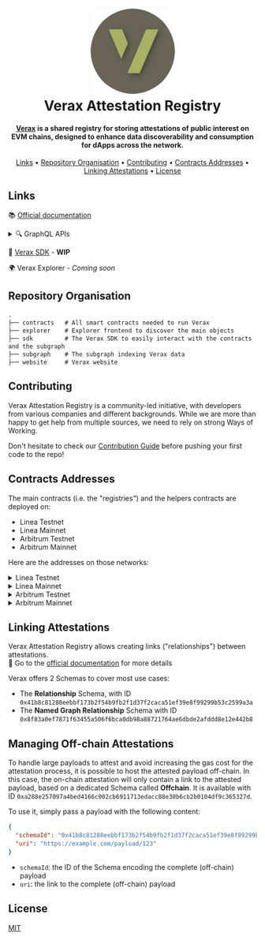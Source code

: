 <h1 align="center">
  <br>
  <a href="https://docs.ver.ax/"><img src="https://raw.githubusercontent.com/Consensys/linea-attestation-registry/dev/doc/verax-logo-circle.png" alt="Verax"></a>
  <br>
  Verax Attestation Registry
  <br>
</h1>

<h4 align="center"><a href="https://docs.ver.ax/">Verax</a> is a shared registry for storing attestations of
public interest on EVM
chains, designed to enhance data discoverability and consumption for dApps across
the network.</h4>

<p align="center">
  <a href="#links">Links</a> •
  <a href="#repository-organisation">Repository Organisation</a> •
  <a href="#contributing">Contributing</a> •
  <a href="#contracts-addresses">Contracts Addresses</a> •
  <a href="#linking-attestations">Linking Attestations</a> •
  <a href="#license">License</a>
</p>

## Links

📚 [Official documentation](https://docs.ver.ax/)

<details>
  <summary>🔍 GraphQL APIs</summary>
  
- [Linea Testnet](https://graph-query.goerli.linea.build/subgraphs/name/Consensys/linea-attestation-registry/graphql)
- [Linea Mainnet](https://graph-query.linea.build/subgraphs/name/Consensys/linea-attestation-registry/graphql)
- [Arbitrum Goerli](https://api.thegraph.com/subgraphs/name/cliqueofficial/verax-arbitrum-goerli)
- [Arbitrum Mainnet](https://api.thegraph.com/subgraphs/name/cliqueofficial/verax-arbitrum)
  
</details>
  
🧱 [Verax SDK](https://www.npmjs.com/package/@verax-attestation-registry/verax-sdk) - **WIP**  
  
🌍 Verax Explorer - _Coming soon_

## Repository Organisation

```
.
├── contracts   # All smart contracts needed to run Verax
├── explorer    # Explorer frontend to discover the main objects
├── sdk         # The Verax SDK to easily interact with the contracts and the subgraph
├── subgraph    # The subgraph indexing Verax data
├── website     # Verax website
```

## Contributing

Verax Attestation Registry is a community-led initiative, with developers from various companies and different
backgrounds. While we are more than happy to get help from multiple sources, we need to rely on strong Ways of Working.

Don't hesitate to check our [Contribution Guide](./CONTRIBUTING.md) before pushing your first code to the repo!

## Contracts Addresses

The main contracts (i.e. the "registries") and the helpers contracts are deployed on:

- Linea Testnet
- Linea Mainnet
- Arbitrum Testnet
- Arbitrum Mainnet

Here are the addresses on those networks:

<details>
  <summary>Linea Testnet</summary>

- Router =
  [0x736c78b2f2cBf4F921E8551b2acB6A5Edc9177D5](https://goerli.lineascan.build/address/0x736c78b2f2cBf4F921E8551b2acB6A5Edc9177D5)
- AttestationRegistry =
  [0xC765F28096F6121C2F2b82D35A4346280164428b](https://goerli.lineascan.build/address/0xC765F28096F6121C2F2b82D35A4346280164428b)
- ModuleRegistry =
  [0x1a20b2CFA134686306436D2c9f778D7eC6c43A43](https://goerli.lineascan.build/address/0x1a20b2CFA134686306436D2c9f778D7eC6c43A43)
- PortalRegistry =
  [0x506f88a5Ca8D5F001f2909b029738A40042e42a6](https://goerli.lineascan.build/address/0x506f88a5Ca8D5F001f2909b029738A40042e42a6)
- SchemaRegistry =
  [0xB2c4Da1f8F08A0CA25862509E5431289BE2b598B](https://goerli.lineascan.build/address/0xB2c4Da1f8F08A0CA25862509E5431289BE2b598B)
- AttestationReader =
  [0x65c8294C7aF0f0bDDe51eF92AF850613bb629fc6](https://goerli.lineascan.build/address/0x65c8294C7aF0f0bDDe51eF92AF850613bb629fc6)

</details>

<details>
  <summary>Linea Mainnet</summary>

- Router =
  [0x4d3a380A03f3a18A5dC44b01119839D8674a552E](https://lineascan.build/address/0x4d3a380A03f3a18A5dC44b01119839D8674a552E)
- AttestationRegistry =
  [0x3de3893aa4Cdea029e84e75223a152FD08315138](https://lineascan.build/address/0x3de3893aa4Cdea029e84e75223a152FD08315138)
- ModuleRegistry =
  [0xf851513A732996F22542226341748f3C9978438f](https://lineascan.build/address/0xf851513A732996F22542226341748f3C9978438f)
- PortalRegistry =
  [0xd5d61e4ECDf6d46A63BfdC262af92544DFc19083](https://lineascan.build/address/0xd5d61e4ECDf6d46A63BfdC262af92544DFc19083)
- SchemaRegistry =
  [0x0f95dCec4c7a93F2637eb13b655F2223ea036B59](https://lineascan.build/address/0x0f95dCec4c7a93F2637eb13b655F2223ea036B59)
- AttestationReader =
  [0x40871e247CF6b8fd8794c9c56bB5c2b8a4FA3B6c](https://lineascan.build/address/0x40871e247CF6b8fd8794c9c56bB5c2b8a4FA3B6c)

</details>

<details>
  <summary>Arbitrum Testnet</summary>

- Router =
  [0x746390cB11913d8F93BDF8a974cFEC724039B3Cc](https://goerli.arbiscan.io/address/0x746390cB11913d8F93BDF8a974cFEC724039B3Cc)
- AttestationRegistry =
  [0xCD839595FdA5A8111d5E03D42d9D9af60ee67B66](https://goerli.arbiscan.io/address/0xCD839595FdA5A8111d5E03D42d9D9af60ee67B66)
- ModuleRegistry =
  [0x58EE79284bE65b217Db408A0991314f9Ae84348A](https://goerli.arbiscan.io/address/0x58EE79284bE65b217Db408A0991314f9Ae84348A)
- PortalRegistry =
  [0x7d6a914C1e33C141CB4a5e0095c1075E5649aFB2](https://goerli.arbiscan.io/address/0x7d6a914C1e33C141CB4a5e0095c1075E5649aFB2)
- SchemaRegistry =
  [0x129043e80e0B4C7da61a622df0912c31D3414AA7](https://goerli.arbiscan.io/address/0x129043e80e0B4C7da61a622df0912c31D3414AA7)
- AttestationReader =
  [0x055E7d488eCACf9f1B0B42659c331C037505D4a1](https://goerli.arbiscan.io/address/0x055E7d488eCACf9f1B0B42659c331C037505D4a1)

</details>

<details>
  <summary>Arbitrum Mainnet</summary>

- Router =
  [0xa77196867bB03D04786EF636cDdD82f37A1248a9](https://arbiscan.io/address/0xa77196867bB03D04786EF636cDdD82f37A1248a9)
- AttestationRegistry =
  [0x335E9719e8eFE2a19A92E07BC4836160fC31cd7C](https://arbiscan.io/address/0x335E9719e8eFE2a19A92E07BC4836160fC31cd7C)
- ModuleRegistry =
  [0x3acF4daAB6cbc01546Dd4a96c9665B398d48A4ba](https://arbiscan.io/address/0x3acF4daAB6cbc01546Dd4a96c9665B398d48A4ba)
- PortalRegistry =
  [0x4042D0A54f997EE3a1b0F51e4813654199BFd8bD](https://arbiscan.io/address/0x4042D0A54f997EE3a1b0F51e4813654199BFd8bD)
- SchemaRegistry =
  [0xE96072F46EA0e42e538762dDc0aFa4ED8AE6Ec27](https://arbiscan.io/address/0xE96072F46EA0e42e538762dDc0aFa4ED8AE6Ec27)
- AttestationReader =
  [0x324C060A26444c3fB9B93e03d31e8cfF4b1715C1](https://arbiscan.io/address/0x324C060A26444c3fB9B93e03d31e8cfF4b1715C1)

</details>

## Linking Attestations

Verax Attestation Registry allows creating links ("relationships") between attestations.  
🔗 Go to the [official documentation](https://docs.ver.ax/developer-guides/for-attestation-issuers/link-attestations)
for more details

Verax offers 2 Schemas to cover most use cases:

- The **Relationship** Schema, with ID `0x41b8c81288eebbf173b2f54b9fb2f1d37f2caca51ef39e8f99299b53c2599a3a`
- The **Named Graph Relationship** Schema with ID `0x8f83a0ef7871f63455a506f6bca0db98a88721764ae6dbde2afddd8e12e442b8`

## Managing Off-chain Attestations

To handle large payloads to attest and avoid increasing the gas cost for the attestation process, it is possible to host
the attested payload off-chain. In this case, the on-chain attestation will only contain a link to the attested payload,
based on a dedicated Schema called **Offchain**. It is available with ID
`0xa288e257097a4bed4166c002cb6911713edacc88e30b6cb2b0104df9c365327d`.

To use it, simply pass a payload with the following content:

```json
{
  "schemaId": "0x41b8c81288eebbf173b2f54b9fb2f1d37f2caca51ef39e8f99299b53c2599a3b",
  "uri": "https://example.com/payload/123"
}
```

- `schemaId`: the ID of the Schema encoding the complete (off-chain) payload
- `uri`: the link to the complete (off-chain) payload

## License

[MIT](./LICENSE)
